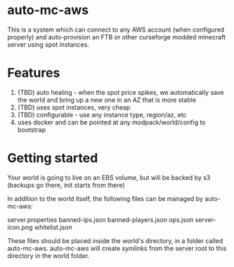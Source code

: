 # auto-mc-aws
This is a system which can connect to any AWS account (when configured properly) and auto-provision an FTB or other curseforge modded minecraft server using spot instances.

# Features
1. (TBD) auto healing - when the spot price spikes, we automatically save the world and bring up a new one in an AZ that is more stable
2. (TBD) uses spot instances, very cheap
3. (TBD) configurable - use any instance type, region/az, etc
4. uses docker and can be pointed at any modpack/world/config to bootstrap

# Getting started
Your world is going to live on an EBS volume, but will be backed by s3 (backups go there, init starts from there)

In addition to the world itself, the following files can be managed by auto-mc-aws:

  server.properties
  banned-ips.json
  banned-players.json
  ops.json
  server-icon.png
  whitelist.json

These files should be placed inside the world's directory, in a folder called auto-mc-aws. auto-mc-aws will create symlinks from the server root to this directory in the world folder.
